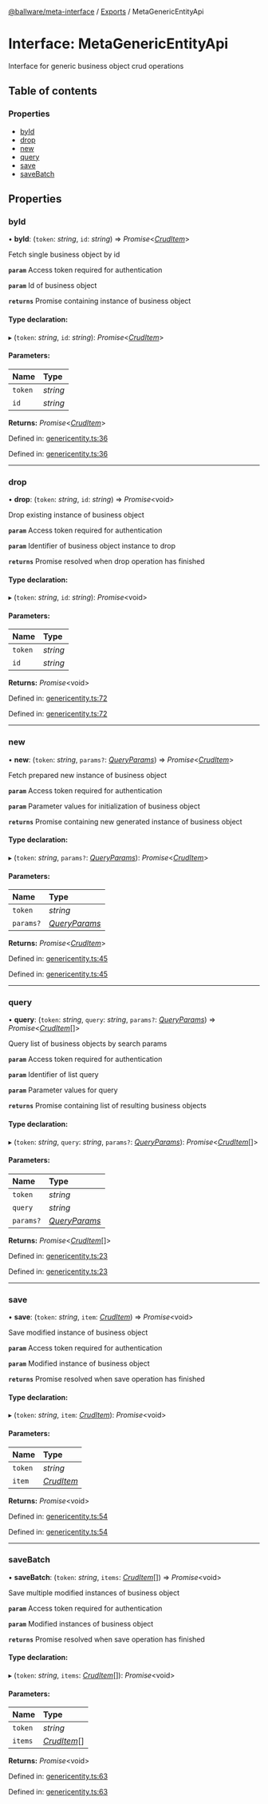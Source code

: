 [@ballware/meta-interface](../README.md) / [Exports](../modules.md) / MetaGenericEntityApi

# Interface: MetaGenericEntityApi

Interface for generic business object crud operations

## Table of contents

### Properties

- [byId](metagenericentityapi.md#byid)
- [drop](metagenericentityapi.md#drop)
- [new](metagenericentityapi.md#new)
- [query](metagenericentityapi.md#query)
- [save](metagenericentityapi.md#save)
- [saveBatch](metagenericentityapi.md#savebatch)

## Properties

### byId

• **byId**: (`token`: *string*, `id`: *string*) => *Promise*<[*CrudItem*](cruditem.md)\>

Fetch single business object by id

**`param`** Access token required for authentication

**`param`** Id of business object

**`returns`** Promise containing instance of business object

#### Type declaration:

▸ (`token`: *string*, `id`: *string*): *Promise*<[*CrudItem*](cruditem.md)\>

#### Parameters:

Name | Type |
:------ | :------ |
`token` | *string* |
`id` | *string* |

**Returns:** *Promise*<[*CrudItem*](cruditem.md)\>

Defined in: [genericentity.ts:36](https://github.com/ballware/ballware-client/blob/c28ad0b/packages/meta-interface/src/genericentity.ts#L36)

Defined in: [genericentity.ts:36](https://github.com/ballware/ballware-client/blob/c28ad0b/packages/meta-interface/src/genericentity.ts#L36)

___

### drop

• **drop**: (`token`: *string*, `id`: *string*) => *Promise*<void\>

Drop existing instance of business object

**`param`** Access token required for authentication

**`param`** Identifier of business object instance to drop

**`returns`** Promise resolved when drop operation has finished

#### Type declaration:

▸ (`token`: *string*, `id`: *string*): *Promise*<void\>

#### Parameters:

Name | Type |
:------ | :------ |
`token` | *string* |
`id` | *string* |

**Returns:** *Promise*<void\>

Defined in: [genericentity.ts:72](https://github.com/ballware/ballware-client/blob/c28ad0b/packages/meta-interface/src/genericentity.ts#L72)

Defined in: [genericentity.ts:72](https://github.com/ballware/ballware-client/blob/c28ad0b/packages/meta-interface/src/genericentity.ts#L72)

___

### new

• **new**: (`token`: *string*, `params?`: [*QueryParams*](../modules.md#queryparams)) => *Promise*<[*CrudItem*](cruditem.md)\>

Fetch prepared new instance of business object

**`param`** Access token required for authentication

**`param`** Parameter values for initialization of business object

**`returns`** Promise containing new generated instance of business object

#### Type declaration:

▸ (`token`: *string*, `params?`: [*QueryParams*](../modules.md#queryparams)): *Promise*<[*CrudItem*](cruditem.md)\>

#### Parameters:

Name | Type |
:------ | :------ |
`token` | *string* |
`params?` | [*QueryParams*](../modules.md#queryparams) |

**Returns:** *Promise*<[*CrudItem*](cruditem.md)\>

Defined in: [genericentity.ts:45](https://github.com/ballware/ballware-client/blob/c28ad0b/packages/meta-interface/src/genericentity.ts#L45)

Defined in: [genericentity.ts:45](https://github.com/ballware/ballware-client/blob/c28ad0b/packages/meta-interface/src/genericentity.ts#L45)

___

### query

• **query**: (`token`: *string*, `query`: *string*, `params?`: [*QueryParams*](../modules.md#queryparams)) => *Promise*<[*CrudItem*](cruditem.md)[]\>

Query list of business objects by search params

**`param`** Access token required for authentication

**`param`** Identifier of list query

**`param`** Parameter values for query

**`returns`** Promise containing list of resulting business objects

#### Type declaration:

▸ (`token`: *string*, `query`: *string*, `params?`: [*QueryParams*](../modules.md#queryparams)): *Promise*<[*CrudItem*](cruditem.md)[]\>

#### Parameters:

Name | Type |
:------ | :------ |
`token` | *string* |
`query` | *string* |
`params?` | [*QueryParams*](../modules.md#queryparams) |

**Returns:** *Promise*<[*CrudItem*](cruditem.md)[]\>

Defined in: [genericentity.ts:23](https://github.com/ballware/ballware-client/blob/c28ad0b/packages/meta-interface/src/genericentity.ts#L23)

Defined in: [genericentity.ts:23](https://github.com/ballware/ballware-client/blob/c28ad0b/packages/meta-interface/src/genericentity.ts#L23)

___

### save

• **save**: (`token`: *string*, `item`: [*CrudItem*](cruditem.md)) => *Promise*<void\>

Save modified instance of business object

**`param`** Access token required for authentication

**`param`** Modified instance of business object

**`returns`** Promise resolved when save operation has finished

#### Type declaration:

▸ (`token`: *string*, `item`: [*CrudItem*](cruditem.md)): *Promise*<void\>

#### Parameters:

Name | Type |
:------ | :------ |
`token` | *string* |
`item` | [*CrudItem*](cruditem.md) |

**Returns:** *Promise*<void\>

Defined in: [genericentity.ts:54](https://github.com/ballware/ballware-client/blob/c28ad0b/packages/meta-interface/src/genericentity.ts#L54)

Defined in: [genericentity.ts:54](https://github.com/ballware/ballware-client/blob/c28ad0b/packages/meta-interface/src/genericentity.ts#L54)

___

### saveBatch

• **saveBatch**: (`token`: *string*, `items`: [*CrudItem*](cruditem.md)[]) => *Promise*<void\>

Save multiple modified instances of business object

**`param`** Access token required for authentication

**`param`** Modified instances of business object

**`returns`** Promise resolved when save operation has finished

#### Type declaration:

▸ (`token`: *string*, `items`: [*CrudItem*](cruditem.md)[]): *Promise*<void\>

#### Parameters:

Name | Type |
:------ | :------ |
`token` | *string* |
`items` | [*CrudItem*](cruditem.md)[] |

**Returns:** *Promise*<void\>

Defined in: [genericentity.ts:63](https://github.com/ballware/ballware-client/blob/c28ad0b/packages/meta-interface/src/genericentity.ts#L63)

Defined in: [genericentity.ts:63](https://github.com/ballware/ballware-client/blob/c28ad0b/packages/meta-interface/src/genericentity.ts#L63)
